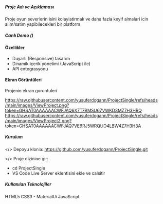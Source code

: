 ##### Proje Adı ve Açıklaması
Proje oyun severlerin isini kolaylatirmak ve daha fazla keyif almalari icin alim/satim yapibilecekleri bir platform 


##### Canlı Demo ()


#### Özellikler

- Duyarlı (Responsive) tasarım
- Dinamik içerik yönetimi (JavaScript ile)
- API entegrasyonu 

#### Ekran Görüntüleri
Projenin ekran goruntuleri

https://raw.githubusercontent.com/yusuferdogann/ProjectSingle/refs/heads/main/images/ViewProject.png?token=GHSAT0AAAAAACWFJAQ6X7T7BMSU67VWKD3MZ7H3HRQ
https://raw.githubusercontent.com/yusuferdogann/ProjectSingle/refs/heads/main/images/ViewProject2.png?token=GHSAT0AAAAAACWFJAQ7VE6RJ5WRQUO4LBW4Z7H3H3A
##### Kurulum

</> Depoyu klonla:
https://github.com/yusuferdogann/ProjectSingle.git


</> Proje dizinine gir:
- cd ProjectSingle
- VS Code Live Server eklentisini ekle ve calsitir



##### Kullanılan Teknolojiler

HTML5
CSS3 - MaterialUi
JavaScript 
